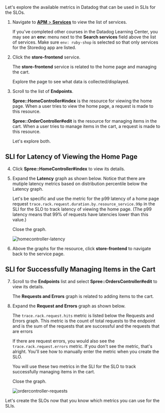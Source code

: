 Let's explore the available metrics in Datadog that can be used in SLIs for the SLOs. 

1. Navigate to <a href="https://app.datadoghq.com/apm/services" target="_datadog">**APM** > **Services**</a> to view the list of services.

   If you've completed other courses in the Datadog Learning Center, you may see an **env:** menu next to the **Search services** field above the list of services. Make sure `env: ruby-shop` is selected so that only services for the Storedog app are listed. 

2. Click the **store-frontend** service. 

   The **store-frontend** service is related to the home page and managing the cart. 
   
   Explore the page to see what data is collected/displayed.

3. Scroll to the list of **Endpoints**. 

   **Spree::HomeController#index** is the resource for viewing the home page. When a user tries to view the home page, a request is made to this resource. 

   **Spree::OrderController#edit** is the resource for managing items in the cart. When a user tries to manage items in the cart, a request is made to this resource. 

   Let's explore both.

## SLI for Latency of Viewing the Home Page

4. Click **Spree::HomeController#index** to view its details. 

5. Expand the **Latency** graph as shown below. Notice that there are mutiple latency metrics based on distribution percentile below the Latency graph. 

   Let's be specific and use the metric for the p99 latency of a home page request `trace.rack.request.duration.by.resource_service.99p` in the SLI for the SLO to track latency of viewing the home page. (The p99 latency means that 99% of requests have latencies lower than this value.)

   Close the graph.

   ![homecontroller-latency](./assets/homecontroller-latency.gif)

6. Above the graphs for the resource, click **store-frontend** to navigate back to the service page.

## SLI for Successfully Managing Items in the Cart

7. Scroll to the **Endpoints** list and select **Spree::OrdersController#edit** to view its details.

   The **Requests and Errors** graph is related to adding items to the cart.

8. Expand the **Request and Errors** graph as shown below.

   The `trace.rack.request.hits` metric is listed below the Requests and Errors graph. This metric is the count of total requests to the endpoint and is the sum of the requests that are successful and the requests that are errors
   
   If there are request errors, you would also see the `trace.rack.request.errors` metric. If you don't see the metric, that's alright. You'll see how to manually enter the metric when you create the SLO.

   You will use these two metrics in the SLI for the SLO to track successfully managing items in the cart.

   Close the graph.

   ![ordercontroller-requests](./assets/ordercontroller-requests.gif)

Let's create the SLOs now that you know which metrics you can use for the SLIs. 